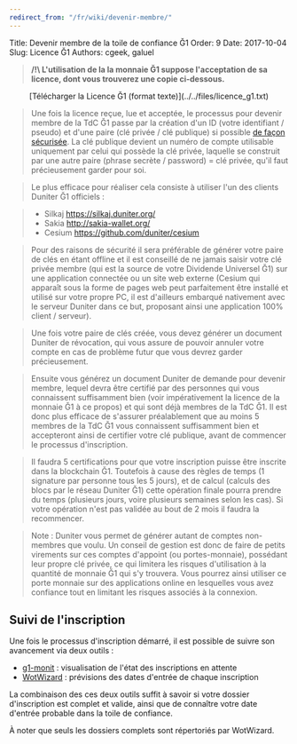 ```yaml
---
redirect_from: "/fr/wiki/devenir-membre/"
---
```

Title: Devenir membre de la toile de confiance Ğ1
Order: 9
Date: 2017-10-04
Slug: Licence Ğ1
Authors: cgeek, galuel

> **/!\ L'utilisation de la la monnaie Ğ1 suppose l'acceptation de sa licence, dont vous trouverez une copie ci-dessous.**

<center id="licence_g1">[Télécharger la Licence Ğ1 (format texte)](../../files/licence_g1.txt)</center>

[//]: # (BeginLicense)

[//]: # (EndLicense)

> Une fois la licence reçue, lue et acceptée, le processus pour devenir membre de la TdC Ğ1 passe par la création d'un ID (votre identifiant / pseudo) et d'une paire (clé privée / clé publique) si possible [de façon sécurisée](https://forum.duniter.org/t/recommandations-de-securite-a-lire-avant-de-creer-votre-compte-g1/1829). La clé publique devient un numéro de compte utilisable uniquement par celui qui possède la clé privée, laquelle se construit par une autre paire (phrase secrète / password) = clé privée, qu'il faut précieusement garder pour soi.

> Le plus efficace pour réaliser cela consiste à utiliser l'un des clients Duniter Ğ1 officiels :

> * Silkaj https://silkaj.duniter.org/
> * Sakia http://sakia-wallet.org/
> * Cesium https://github.com/duniter/cesium

> Pour des raisons de sécurité il sera préférable de générer votre paire de clés en étant offline et il est conseillé de ne jamais saisir votre clé privée membre (qui est la source de votre Dividende Universel Ğ1) sur une application connectée ou un site web externe (Cesium qui apparaît sous la forme de pages web peut parfaitement être installé et utilisé sur votre propre PC, il est d'ailleurs embarqué nativement avec le serveur Duniter dans ce but, proposant ainsi une application 100% client / serveur).

> Une fois votre paire de clés créée, vous devez générer un document Duniter de révocation, qui vous assure de pouvoir annuler votre compte en cas de problème futur que vous devrez garder précieusement.

> Ensuite vous générez un document Duniter de demande pour devenir membre, lequel devra être certifié par des personnes qui vous connaissent suffisamment bien (voir impérativement la licence de la monnaie Ğ1 à ce propos) et qui sont déjà membres de la TdC Ğ1. Il est donc plus efficace de s'assurer préalablement que au moins 5 membres de la TdC Ğ1 vous connaissent suffisamment bien et accepteront ainsi de certifier votre clé publique, avant de commencer le processus d'inscription.

> Il faudra 5 certifications pour que votre inscription puisse être inscrite dans la blockchain Ğ1. Toutefois à cause des règles de temps (1 signature par personne tous les 5 jours), et de calcul (calculs des blocs par le réseau Duniter Ğ1) cette opération finale pourra prendre du temps (plusieurs jours, voire plusieurs semaines selon les cas). Si votre opération n'est pas validée au bout de 2 mois il faudra la recommencer.

> Note : Duniter vous permet de générer autant de comptes non-membres que voulu. Un conseil de gestion est donc de faire de petits virements sur ces comptes d'appoint (ou portes-monnaie), possédant leur propre clé privée, ce qui limitera les risques d'utilisation à la quantité de monnaie Ğ1 qui s'y trouvera. Vous pourrez ainsi utiliser ce porte monnaie sur des applications online en lesquelles vous avez confiance tout en limitant les risques associés à la connexion.

## Suivi de l'inscription

Une fois le processus d'inscription démarré, il est possible de suivre son avancement via deux outils :

* [g1-monit](https://g1-monit.elois.org/willMembers?lg=fr) : visualisation de l'état des inscriptions en attente
* [WotWizard](https://forum.duniter.org/t/les-previsions-de-wotwizard/3004) : prévisions des dates d'entrée de chaque inscription

La combinaison des ces deux outils suffit à savoir si votre dossier d'inscription est complet et valide, ainsi que de connaître votre date d'entrée probable dans la toile de confiance.

À noter que seuls les dossiers complets sont répertoriés par WotWizard.
